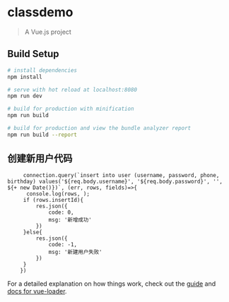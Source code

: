 # classdemo

> A Vue.js project

## Build Setup

``` bash
# install dependencies
npm install

# serve with hot reload at localhost:8080
npm run dev

# build for production with minification
npm run build

# build for production and view the bundle analyzer report
npm run build --report
```
##         创建新用户代码
         connection.query(`insert into user (username, password, phone, birthday) values('${req.body.username}', '${req.body.password}', '', ${+ new Date()})`, (err, rows, fields)=>{
          console.log(rows, );
         if (rows.insertId){
             res.json({
                 code: 0,
                 msg: '新增成功'
             })
         }else{
             res.json({
                 code: -1,
                 msg: '新建用户失败'
             })
         }
        })
For a detailed explanation on how things work, check out the [guide](http://vuejs-templates.github.io/webpack/) and [docs for vue-loader](http://vuejs.github.io/vue-loader).
